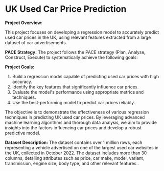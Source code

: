 # UK Used Car Price Prediction
**Project Overview:**

This project focuses on developing a regression model to accurately predict used car prices in the UK, using relevant features extracted from a large dataset of car advertisements.

**PACE Strategy:**
The project follows the PACE strategy (Plan, Analyse, Construct, Execute) to systematically achieve the following goals:

**Project Goals:**
1. Build a regression model capable of predicting used car prices with high accuracy.
2. Identify the key features that significantly influence car prices.
3. Evaluate the model's performance using appropriate metrics and techniques.
4. Use the best-performing model to predict car prices reliably.

The objective is to demonstrate the effectiveness of various regression techniques in predicting UK used car prices. By leveraging advanced machine learning algorithms and thorough data analysis, we aim to provide insights into the factors influencing car prices and develop a robust predictive model.

**Dataset Description:**
The dataset contains over 1 million rows, each representing a vehicle advertised on one of the largest used car websites in the UK, collected in October 2022. The dataset includes more than 30 columns, detailing attributes such as price, car make, model, variant, transmission, engine size, body type, and other relevant features..

